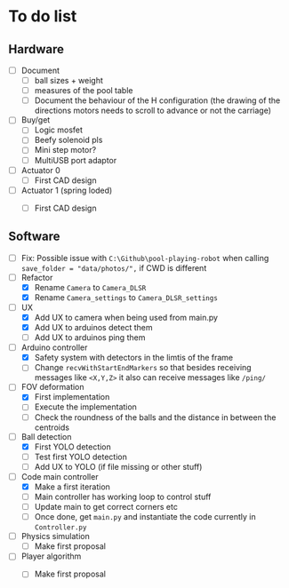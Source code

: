 # To do list



## Hardware

- [ ] Document
  - [ ] ball sizes + weight
  - [ ] measures of the pool table
  - [ ] Document the behaviour of the H configuration (the drawing of the directions motors needs to scroll to advance or not the carriage)
- [ ] Buy/get
  - [ ] Logic mosfet
  - [ ] Beefy solenoid pls
  - [ ] Mini step motor?
  - [ ] MultiUSB port adaptor
- [ ] Actuator 0
  - [ ] First CAD design
- [ ] Actuator 1 (spring loded)
  - [ ] First CAD design



## Software

- [ ] Fix: Possible issue with `C:\Github\pool-playing-robot` when calling `save_folder = "data/photos/",` if CWD is different
- [ ] Refactor
  - [x] Rename `Camera` to `Camera_DLSR`
  - [x] Rename `Camera_settings` to `Camera_DLSR_settings`
- [ ] UX
  - [x] Add UX to camera when being used from main.py
  - [x] Add UX to arduinos  detect them
  - [ ] Add UX to arduinos ping them
- [ ] Arduino controller
  - [x] Safety system with detectors in the limtis of the frame
  - [ ] Change `recvWithStartEndMarkers` so that besides receiving messages like `<X,Y,Z>` it also can receive messages like `/ping/`
- [ ] FOV deformation
  - [x] First implementation
  - [ ] Execute the implementation
  - [ ] Check the roundness of the balls and the distance in between the centroids
- [ ] Ball detection
  - [x] First YOLO detection
  - [ ] Test first YOLO detection
  - [ ] Add UX to YOLO (if file missing or other stuff)
- [ ] Code main controller
  - [x] Make a first iteration
  - [ ] Main controller has working loop to control stuff
  - [ ] Update main to get correct corners etc
  - [ ] Once done, get `main.py` and instantiate the code currently in `Controller.py`
- [ ] Physics simulation
  - [ ] Make first proposal
- [ ] Player algorithm
  - [ ] Make first proposal

















